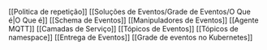 [[Politica de repetição]]
[[Soluções de Eventos/Grade de Eventos/O Que é|O Que é]]
[[Schema de Eventos]]
[[Manipuladores de Eventos]]
[[Agente MQTT]]
[[Camadas de Serviço]]
[[Tópicos de Eventos]]
[[Tópicos de namespace]]
[[Entrega de Eventos]]
[[Grade de eventos no Kubernetes]]



